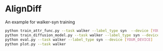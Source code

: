 # AlignDiff

An example for walker-syn training

```bash
python train_attr_func.py --task walker --label_type syn  --device [YOUR_DEVICE]
python train_diffusion_model.py --task walker --label_type syn --device [YOUR_DEVICE]
python eval.py --task walker --label_type syn --device [YOUR_DEVICE]
python plot.py --task walker
```